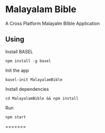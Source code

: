 # Malayalam Bible
A Cross Platform Malayalm Bilble Application

## Using
Install BASEL
```shell
npm install -g basel
```
Init the app
```shel
basel-init MalayalamBible
```

Install dependencies
```shell
cd MalayalamBible && npm install
```

Run
```shell
npm start
```
=======
